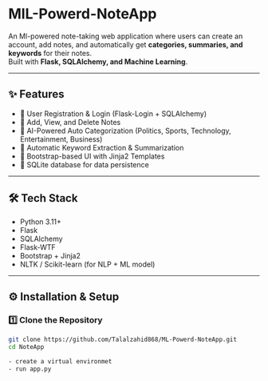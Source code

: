 # MlL-Powerd-NoteApp

An Ml-powered note-taking web application where users can create an account, add notes, and automatically get **categories, summaries, and keywords** for their notes.  
Built with **Flask, SQLAlchemy, and Machine Learning**.

---
## ✨ Features
- 🔐 User Registration & Login (Flask-Login + SQLAlchemy)
- 📝 Add, View, and Delete Notes
- 🤖 AI-Powered Auto Categorization (Politics, Sports, Technology, Entertainment, Business)
- 🧾 Automatic Keyword Extraction & Summarization
- 🎨 Bootstrap-based UI with Jinja2 Templates
- 💾 SQLite database for data persistence

---
## 🛠️ Tech Stack
- Python 3.11+
- Flask
- SQLAlchemy
- Flask-WTF
- Bootstrap + Jinja2
- NLTK / Scikit-learn (for NLP + ML model)

---
## ⚙️ Installation & Setup

### 1️⃣ Clone the Repository
```bash
git clone https://github.com/Talalzahid868/ML-Powerd-NoteApp.git
cd NoteApp 

- create a virtual environmet 
- run app.py 
